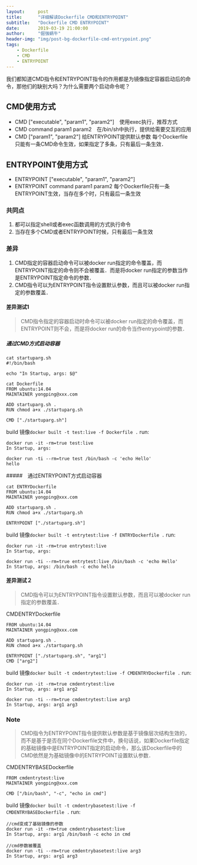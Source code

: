 ```yaml
---
layout:     post
title:      "详细解读Dockerfile CMD和ENTRYPOINT"
subtitle:   "Dockerfile CMD ENTRYPOINT"
date:       2019-03-19 21:00:00
author:     "倔强蜗牛"
header-img: "img/post-bg-dockerfile-cmd-entrypoint.png"
tags:
    - Dockerfile
    - CMD
    - ENTRYPOINT
---
```


我们都知道CMD指令和ENTRYPOINT指令的作用都是为镜像指定容器启动后的命令，那他们的缺别大吗？为什么需要两个启动命令呢？

## CMD使用方式
- CMD  ["executable", "param1", "param2"]　使用exec执行，推荐方式
- CMD command param1 param2　在/bin/sh中执行，提供给需要交互的应用
- CMD ["param1", "param2"] 给ENTRYPOINT提供默认参数
每个Dockerfile只能有一条CMD命令生效，如果指定了多条，只有最后一条生效．

## ENTRYPOINT使用方式
- ENTRYPOINT ["executable", "param1", "param2"]
- ENTRYPOINT command param1 param2
每个Dockerfile只有一条ENTRYPOINT生效，当存在多个时，只有最后一条生效

### 共同点
1. 都可以指定shell或者exec函数调用的方式执行命令
2. 当存在多个CMD或者ENTRYPOINT时候，只有最后一条生效

### 差异
1. CMD指定的容器启动命令可以被docker run指定的命令覆盖，而ENTRYPOINT指定的命令则不会被覆盖．而是将docker run指定的参数当作是ENTRYPOINT指定命令的参数．
2. CMD指令可以为ENTRYPOINT指令设置默认参数，而且可以被docker run指定的参数覆盖．

#### 差异测试1
> CMD指令指定的容器启动时命令可以被docker run指定的命令覆盖，而ENTRYPOINT则不会，而是将docker run的命令当作entrypoint的参数．

##### 通过CMD方式启动容器
```
cat startuparg.sh 
#!/bin/bash

echo "In Startup, args: $@"
```
```
cat Dockerfile
FROM ubuntu:14.04
MAINTAINER yongping@xxx.com

ADD startuparg.sh .
RUN chmod a+x ./startuparg.sh

CMD ["./startuparg.sh"]
```
build 镜像```docker built -t test:live -f Dockerfile .```
run: 
```
docker run -it -rm=true test:live
In Startup, args:

docker run -ti --rm=true test /bin/bash -c 'echo Hello'
hello
```
#####　通过ENTRYPOINT方式启动容器
```
cat ENTRYDockerfile
FROM ubuntu:14.04
MAINTAINER yongping@xxx.com

ADD startuparg.sh .
RUN chmod a+x ./startuparg.sh

ENTRYPOINT ["./startuparg.sh"]
```
build 镜像```docker built -t entrytest:live -f ENTRYDockerfile .```
run: 
```
docker run -it -rm=true entrytest:live
In Startup, args:

docker run -ti --rm=true entrytest:live /bin/bash -c 'echo Hello'
In Startup, args: /bin/bash -c echo hello
```
#### 差异测试２
> CMD指令可以为ENTRYPOINT指令设置默认参数，而且可以被docker run指定的参数覆盖．

CMDENTRYDockerfile
```
FROM ubuntu:14.04
MAINTAINER yongping@xxx.com

ADD startuparg.sh .
RUN chmod a+x ./startuparg.sh

ENTRYPOINT ["./startuparg.sh", "arg1"]
CMD ["arg2"]
```
build 镜像```docker built -t cmdentrytest:live -f CMDENTRYDockerfile .```
run: 
```
docker run -it -rm=true cmdentrytest:live
In Startup, args: arg1 arg2

docker run -ti --rm=true cmdentrytest:live arg3
In Startup, args: arg1 arg3
```
### Note
> CMD指令为ENTRYPOINT指令提供默认参数是基于镜像层次结构生效的，而不是基于是否在同个Dockerfile文件中，换句话说，如果Dockerfile指定的基础镜像中是ENTRYPOINT指定的启动命令，那么该Dockerfile中的CMD依然是为基础镜像中的ENTRYPOINT设置默认参数．

CMDENTRYBASEDockerfile
```
FROM cmdentrytest:live
MAINTAINER yongping@xxx.com

CMD ["/bin/bash", "-c", "echo in cmd"]
```
build 镜像```docker built -t cmdentrybasetest:live -f CMDENTRYBASEDockerfile .```
run: 
```
//cmd变成了基础镜像的参数
docker run -it -rm=true cmdentrybasetest:live
In Startup, args: arg1 /bin/bash -c echo in cmd

//cmd参数被覆盖
docker run -ti --rm=true cmdentrybasetest:live arg3
In Startup, args: arg1 arg3
```